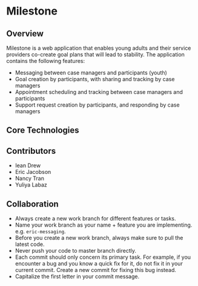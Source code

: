# Milestone

## Overview

Milestone is a web application that enables young adults and their service providers co-create goal plans that will lead to stability. The application contains the following features:
* Messaging between case managers and participants (youth)
* Goal creation by participants, with sharing and tracking by case managers
* Appointment scheduling and tracking between case managers and participants
* Support request creation by participants, and responding by case managers

## Core Technologies

## Contributors

* Iean Drew
* Eric Jacobson
* Nancy Tran
* Yuliya Labaz

## Collaboration

* Always create a new work branch for different features or tasks.
* Name your work branch as your name + feature you are implementing. e.g. `eric-messaging`.
* Before you create a new work branch, always make sure to pull the latest code.
* Never push your code to master branch directly.
* Each commit should only concern its primary task. For example, if you encounter a bug and you know
  a quick fix for it, do not fix it in your current commit. Create a new commit for fixing this bug
  instead.
* Capitalize the first letter in your commit message.
